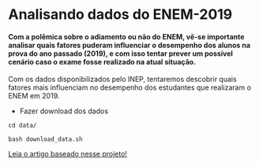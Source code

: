 # Analisando dados do ENEM-2019
#### Com a polêmica sobre o adiamento ou não do ENEM, vê-se importante analisar quais fatores **puderam** influenciar o desempenho dos alunos na prova do ano passado (2019), e com isso tentar prever um possível cenário caso o exame fosse realizado na atual situação.

Com os dados disponibilizados pelo INEP, tentaremos descobrir quais fatores mais influenciam no desempenho dos estudantes que realizaram o ENEM em 2019.

 - Fazer download dos dados
 
  `cd data/`
  
  `bash download_data.sh`

[Leia o artigo baseado nesse projeto!](https://medium.com/@marcelojunior.tranche/analisando-dados-do-enem-2019-68d2c66752aa)
